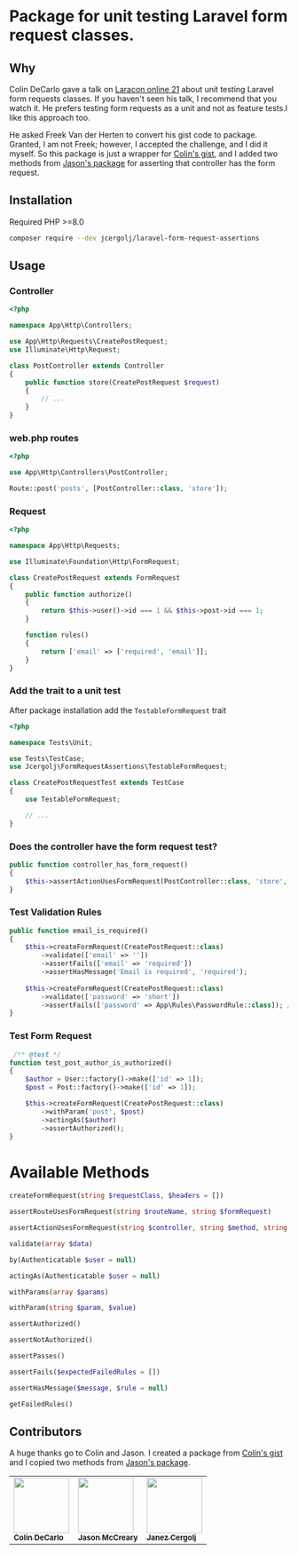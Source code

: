 # **Package for unit testing Laravel form request classes.**

## Why

Colin DeCarlo gave a talk on [Laracon online 21](https://laracon.net/) about unit testing Laravel form requests classes. If you haven't seen his talk, I recommend that you watch it.
He prefers testing form requests as a unit and not as feature tests.I like this approach too.

He asked Freek Van der Herten to convert his gist code to package. Granted, I am not Freek; however, I accepted the challenge, and I did it myself. So this package is just a wrapper for [Colin's gist](https://gist.github.com/colindecarlo/9ba9bd6524127fee7580ae66c6d4709d), and I added two methods from [Jason's package](https://github.com/jasonmccreary/laravel-test-assertions) for asserting that controller has the form request.

## Installation

Required PHP >=8.0

```bash
composer require --dev jcergolj/laravel-form-request-assertions
```

## Usage

### Controller

```php
<?php

namespace App\Http\Controllers;

use App\Http\Requests\CreatePostRequest;
use Illuminate\Http\Request;

class PostController extends Controller
{
    public function store(CreatePostRequest $request)
    {
        // ...
    }
}
```

### web.php routes

```php
<?php

use App\Http\Controllers\PostController;

Route::post('posts', [PostController::class, 'store']);
```

### Request

```php
<?php

namespace App\Http\Requests;

use Illuminate\Foundation\Http\FormRequest;

class CreatePostRequest extends FormRequest
{
    public function authorize()
    {
	    return $this->user()->id === 1 && $this->post->id === 1;
    }

    function rules()
    {
        return ['email' => ['required', 'email']];
    }
}
```

### Add the trait to a unit test

After package installation add the `TestableFormRequest` trait

```php
<?php

namespace Tests\Unit;

use Tests\TestCase;
use Jcergolj\FormRequestAssertions\TestableFormRequest;

class CreatePostRequestTest extends TestCase
{
    use TestableFormRequest;

    // ...
}
```

### Does the controller have the form request test?

```php
public function controller_has_form_request()
{
    $this->assertActionUsesFormRequest(PostController::class, 'store', CreatePostRequest::class);
}
```

### Test Validation Rules

```php
public function email_is_required()
{
    $this->createFormRequest(CreatePostRequest::class)
        ->validate(['email' => ''])
        ->assertFails(['email' => 'required'])
	    ->assertHasMessage('Email is required', 'required');
	    
    $this->createFormRequest(CreatePostRequest::class)
        ->validate(['password' => 'short'])
        ->assertFails(['password' => App\Rules\PasswordRule::class]); //custom password rule class	    
}
```

### Test Form Request

```php
 /** @test */
function test_post_author_is_authorized()
{
    $author = User::factory()->make(['id' => 1]);
    $post = Post::factory()->make(['id' => 1]);

    $this->createFormRequest(CreatePostRequest::class)
        ->withParam('post', $post)
        ->actingAs($author)
        ->assertAuthorized();
}
```

# Available Methods

```php
createFormRequest(string $requestClass, $headers = [])
```

```php
assertRouteUsesFormRequest(string $routeName, string $formRequest)
```

```php
assertActionUsesFormRequest(string $controller, string $method, string $form_request)
```

```php
validate(array $data)
```

```php
by(Authenticatable $user = null)
```

```php
actingAs(Authenticatable $user = null)
```

```php
withParams(array $params)
```

```php
withParam(string $param, $value)
```

```php
assertAuthorized()
```

```php
assertNotAuthorized()
```

```php
assertPasses()
```

```php
assertFails($expectedFailedRules = [])
```

```php
assertHasMessage($message, $rule = null)
```

```php
getFailedRules()
```

## Contributors

A huge thanks go to Colin and Jason. I created a package from [Colin's gist](https://gist.github.com/colindecarlo/9ba9bd6524127fee7580ae66c6d4709d) and I copied two methods from [Jason's package](https://github.com/jasonmccreary/laravel-test-assertions).

<table>
<tr>
<td>
<a href="https://gist.github.com/colindecarlo">
<img src="https://avatars.githubusercontent.com/u/682860?v=4" width="100px">
<br />
<sub>
<b>Colin DeCarlo</b>
</sub>
</a>
</td>
<td>
<a href="https://github.com/jasonmccreary">
<img src="https://avatars.githubusercontent.com/u/161071?v=4" width="100px">
<br />
<sub>
<b>Jason McCreary</b>
</sub>
</a>
</td>
<td>
<a href="https://github.com/jcergolj">
<img src="https://avatars0.githubusercontent.com/u/6940394?s=460&amp;u=b4eaa035a3526a442d7d09dbf4d9d3ca63bfc1a5&amp;v=4" width="100px">
<br />
<sub>
<b>Janez Cergolj</b>
</sub>
</a>
</td>
</tr>
</table>
